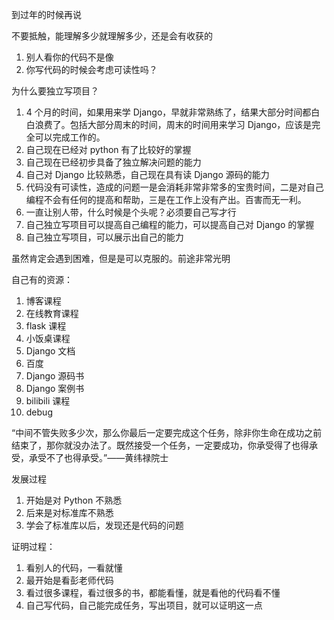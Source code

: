 
到过年的时候再说    

不要抵触，能理解多少就理解多少，还是会有收获的  

1. 别人看你的代码不是像
2. 你写代码的时候会考虑可读性吗？  

为什么要独立写项目？  
1. 4 个月的时间，如果用来学 Django，早就非常熟练了，结果大部分时间都白白浪费了。包括大部分周末的时间，周末的时间用来学习 Django，应该是完全可以完成工作的。  
2. 自己现在已经对 python 有了比较好的掌握
3. 自己现在已经初步具备了独立解决问题的能力
4. 自己对 Django 比较熟悉，自己现在具有读 Django 源码的能力    
5. 代码没有可读性，造成的问题一是会消耗非常非常多的宝贵时间，二是对自己编程不会有任何的提高和帮助，三是在工作上没有产出。百害而无一利。  
6. 一直让别人带，什么时候是个头呢？必须要自己写才行  
7. 自己独立写项目可以提高自己编程的能力，可以提高自己对 Django 的掌握
8. 自己独立写项目，可以展示出自己的能力  


虽然肯定会遇到困难，但是是可以克服的。前途非常光明  


自己有的资源：  

1. 博客课程
2. 在线教育课程
3. flask 课程
4. 小饭桌课程  
5. Django 文档 
6. 百度  
7. Django 源码书  
8. Django 案例书  
9. bilibili 课程  
10. debug  


“中间不管失败多少次，那么你最后一定要完成这个任务，除非你生命在成功之前结束了，那你就没办法了。既然接受一个任务，一定要成功，你承受得了也得承受，承受不了也得承受。”——黄纬禄院士  


发展过程  
1. 开始是对 Python 不熟悉
2. 后来是对标准库不熟悉  
3. 学会了标准库以后，发现还是代码的问题  

证明过程：  
1. 看别人的代码，一看就懂  
2. 最开始是看彭老师代码  
3. 看过很多课程，看过很多的书，都能看懂，就是看他的代码看不懂  
4. 自己写代码，自己能完成任务，写出项目，就可以证明这一点  


